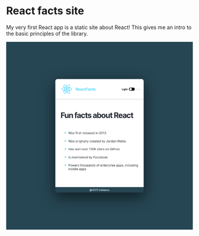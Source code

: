 # React facts site

My very first React app is a static site about React! This gives me an intro to the basic principles of the library.

![preview](src/images/preview.png)
